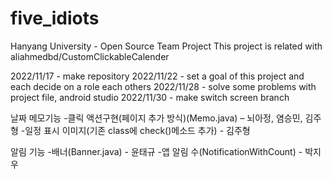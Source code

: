 # five_idiots
Hanyang University - Open Source Team Project
This project is related with aliahmedbd/CustomClickableCalender

2022/11/17 - make repository
2022/11/22 - set a goal of this project and  each decide on a role each others
2022/11/28 - solve some problems with project file, android studio
2022/11/30 - make switch screen branch

날짜 메모기능
-클릭 액션구현(페이지 추가 방식)(Memo.java) – 뇌아정, 염승민, 김주형
-일정 표시 이미지(기존 class에 check()메소드 추가) - 김주형

알림 기능
-배너(Banner.java) - 윤태규
-앱 알림 수(NotificationWithCount) - 박지우
